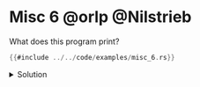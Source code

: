 # Misc 6 @orlp @Nilstrieb

What does this program print?

```rust
{{#include ../../code/examples/misc_6.rs}}
```

<details>
<summary>Solution</summary>

```
{{#include ../../code/examples/stderr/misc_6.stderr}}
```

Every expression in the outermost tuple is evaluated from left to right.
`return` is the last expression, at which point the function returns and all tuple elements are dropped.
When an expression during tuple construction causes drops to be invoked, all elements are dropped from last to first.
This is a general rule for local variables or temporaries in Rust and also applies to local variables.

But in `owo`, the first element is a fully constructed tuple, which is dropped the same way all structures are - from first to last.

</details>
